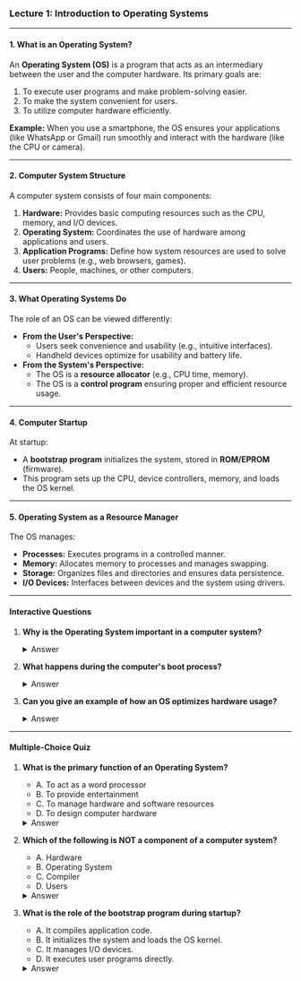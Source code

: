 ### Lecture 1: Introduction to Operating Systems

---

#### **1. What is an Operating System?**
An **Operating System (OS)** is a program that acts as an intermediary between the user and the computer hardware. Its primary goals are:
1. To execute user programs and make problem-solving easier.
2. To make the system convenient for users.
3. To utilize computer hardware efficiently.

**Example:** When you use a smartphone, the OS ensures your applications (like WhatsApp or Gmail) run smoothly and interact with the hardware (like the CPU or camera).

---

#### **2. Computer System Structure**
A computer system consists of four main components:
1. **Hardware:** Provides basic computing resources such as the CPU, memory, and I/O devices.
2. **Operating System:** Coordinates the use of hardware among applications and users.
3. **Application Programs:** Define how system resources are used to solve user problems (e.g., web browsers, games).
4. **Users:** People, machines, or other computers.

---

#### **3. What Operating Systems Do**
The role of an OS can be viewed differently:
- **From the User's Perspective:** 
  - Users seek convenience and usability (e.g., intuitive interfaces).
  - Handheld devices optimize for usability and battery life.
- **From the System's Perspective:** 
  - The OS is a **resource allocator** (e.g., CPU time, memory).
  - The OS is a **control program** ensuring proper and efficient resource usage.

---

#### **4. Computer Startup**
At startup:
- A **bootstrap program** initializes the system, stored in **ROM/EPROM** (firmware).
- This program sets up the CPU, device controllers, memory, and loads the OS kernel.

---

#### **5. Operating System as a Resource Manager**
The OS manages:
- **Processes:** Executes programs in a controlled manner.
- **Memory:** Allocates memory to processes and manages swapping.
- **Storage:** Organizes files and directories and ensures data persistence.
- **I/O Devices:** Interfaces between devices and the system using drivers.

---

#### **Interactive Questions**
1. **Why is the Operating System important in a computer system?**

   <details>
   <summary>Answer</summary>
   The OS acts as an intermediary between hardware and users, efficiently managing resources like CPU, memory, and I/O devices.
   </details>

2. **What happens during the computer's boot process?**

   <details>
   <summary>Answer</summary>
   The bootstrap program initializes the system, sets up hardware components, and loads the OS kernel into memory.
   </details>

3. **Can you give an example of how an OS optimizes hardware usage?**

   <details>
   <summary>Answer</summary>
   The OS schedules processes so that the CPU and I/O devices are never idle, thereby optimizing hardware efficiency.
   </details>

---

#### **Multiple-Choice Quiz**

1. **What is the primary function of an Operating System?**
   - A. To act as a word processor
   - B. To provide entertainment
   - C. To manage hardware and software resources
   - D. To design computer hardware

   <details>
   <summary>Answer</summary>
   C. To manage hardware and software resources
   </details>

2. **Which of the following is NOT a component of a computer system?**
   - A. Hardware
   - B. Operating System
   - C. Compiler
   - D. Users

   <details>
   <summary>Answer</summary>
   D. Users
   </details>

3. **What is the role of the bootstrap program during startup?**
   - A. It compiles application code.
   - B. It initializes the system and loads the OS kernel.
   - C. It manages I/O devices.
   - D. It executes user programs directly.

   <details>
   <summary>Answer</summary>
   B. It initializes the system and loads the OS kernel.
   </details>
